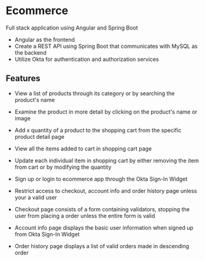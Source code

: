 # Ecommerce

Full stack application using Angular and Spring Boot
- Angular as the frontend
- Create a REST API using Spring Boot that communicates with MySQL as the backend
- Utilize Okta for authentication and authorization services

## Features

- View a list of products through its category or by searching the product's name

- Examine the product in more detail by clicking on the product's name or image

- Add x quantity of a product to the shopping cart from the specific product detail page

- View all the items added to cart in shopping cart page

- Update each individual item in shopping cart by either removing the item from cart or by modifying the quantity

- Sign up or login to ecommerce app through the Okta Sign-In Widget

- Restrict access to checkout, account info and order history page unless your a valid user

- Checkout page consists of a form containing validators, stopping the user from placing a order unless the entire form is valid

- Account info page displays the basic user information when signed up from Okta Sign-In Widget

- Order history page displays a list of valid orders made in descending order
